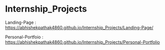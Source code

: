 # Internship_Projects

Landing-Page : https://abhishekpathak4860.github.io/Internship_Projects/Landing-Page/

Personal-Portfoio :  https://abhishekpathak4860.github.io/Internship_Projects/Personal-Portfolio

